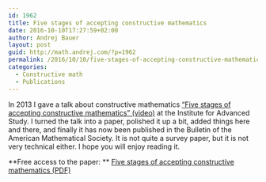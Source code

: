 ```yaml
---
id: 1962
title: Five stages of accepting constructive mathematics
date: 2016-10-10T17:27:59+02:00
author: Andrej Bauer
layout: post
guid: http://math.andrej.com/?p=1962
permalink: /2016/10/10/five-stages-of-accepting-constructive-mathematics/
categories:
  - Constructive math
  - Publications
---
```

In 2013 I gave a talk about constructive mathematics [&#8220;Five stages of accepting constructive mathematics&#8221; (video)](https://www.youtube.com/watch?v=21qPOReu4FI) at the Institute for Advanced Study. I turned the talk into a paper, polished it up a bit, added things here and there, and finally it has now been published in the Bulletin of the American Mathematical Society. It is not quite a survey paper, but it is not very technical either. I hope you will enjoy reading it.

**Free access to the paper: ** [Five stages of accepting constructive mathematics (PDF)](http://dx.doi.org/10.1090/bull/1556)